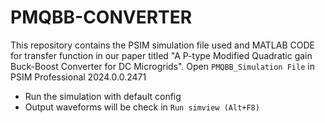 # PMQBB-CONVERTER
This repository contains the PSIM simulation file used and MATLAB CODE for transfer function in our paper titled "A P-type Modified Quadratic gain Buck-Boost Converter for DC Microgrids".
Open `PMQBB_Simulation File` in PSIM Professional 2024.0.0.2471 
- Run the simulation with default config
- Output waveforms will be check in `Run simview (Alt+F8)`
